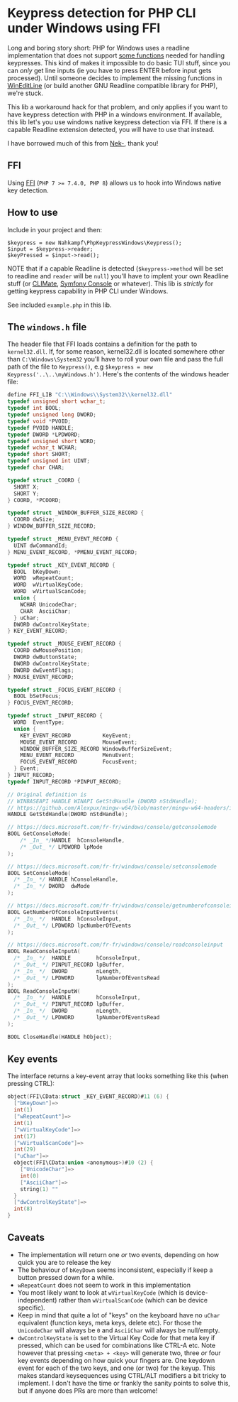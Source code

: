 # Keypress detection for PHP CLI under Windows using FFI
Long and boring story short: PHP for Windows uses a readline implementation that does not support [some functions](https://github.com/php/doc-en/issues/1482) needed for handling keypresses. This kind of makes it impossible to do basic TUI stuff, since you can *only* get line inputs (ie you have to press ENTER before input gets processed). Until someone decides to implement the missing functions in [WinEditLine](https://github.com/winlibs/wineditline) (or build another GNU Readline compatible library for PHP), we're stuck. 

This lib a workaround hack for that problem, and only applies if you want to have keypress detection with PHP in a windows environment. If available, this lib let's you use windows native keypress detection via FFI. If there is a capable Readline extension detected, you will have to use that instead.

I have borrowed much of this from [Nek-](https://gist.github.com/Nek-/118cc36d0d075febf614c53a48470490), thank you!


## FFI
Using [FFI](https://www.php.net/manual/en/book.ffi.php) (`PHP 7 >= 7.4.0, PHP 8`) allows us to hook into Windows native key detection.

## How to use
Include in your project and then:
```
$keypress = new Nahkampf\PhpKeypressWindows\Keypress();
$input = $keypress->reader;
$keyPressed = $input->read();
```

NOTE that if a capable Readline is detected (`$keypress->method` will be set to readline and `reader` will be `null`) you'll have to implent your own Readline stuff (or [CLIMate](https://climate.thephpleague.com/), [Symfony Console](https://symfony.com/doc/current/components/console.html) or whatever). This lib is *strictly* for getting keypress capability in PHP CLI under Windows.

See included `example.php` in this lib.

## The `windows.h` file
The header file that FFI loads contains a definition for the path to `kernel32.dll`. If, for some reason, kernel32.dll is located somewhere other than `C:\Windows\System32` you'll have to roll your own file and pass the full path of the file to `Keypress()`, e.g `$keypress = new Keypress('..\..\myWindows.h')`. Here's the contents of the windows header file:
```C
define FFI_LIB "C:\\Windows\\System32\\kernel32.dll"
typedef unsigned short wchar_t;
typedef int BOOL;
typedef unsigned long DWORD;
typedef void *PVOID;
typedef PVOID HANDLE;
typedef DWORD *LPDWORD;
typedef unsigned short WORD;
typedef wchar_t WCHAR;
typedef short SHORT;
typedef unsigned int UINT;
typedef char CHAR;

typedef struct _COORD {
  SHORT X;
  SHORT Y;
} COORD, *PCOORD;

typedef struct _WINDOW_BUFFER_SIZE_RECORD {
  COORD dwSize;
} WINDOW_BUFFER_SIZE_RECORD;

typedef struct _MENU_EVENT_RECORD {
  UINT dwCommandId;
} MENU_EVENT_RECORD, *PMENU_EVENT_RECORD;

typedef struct _KEY_EVENT_RECORD {
  BOOL  bKeyDown;
  WORD  wRepeatCount;
  WORD  wVirtualKeyCode;
  WORD  wVirtualScanCode;
  union {
    WCHAR UnicodeChar;
    CHAR  AsciiChar;
  } uChar;
  DWORD dwControlKeyState;
} KEY_EVENT_RECORD;

typedef struct _MOUSE_EVENT_RECORD {
  COORD dwMousePosition;
  DWORD dwButtonState;
  DWORD dwControlKeyState;
  DWORD dwEventFlags;
} MOUSE_EVENT_RECORD;

typedef struct _FOCUS_EVENT_RECORD {
  BOOL bSetFocus;
} FOCUS_EVENT_RECORD;

typedef struct _INPUT_RECORD {
  WORD  EventType;
  union {
    KEY_EVENT_RECORD          KeyEvent;
    MOUSE_EVENT_RECORD        MouseEvent;
    WINDOW_BUFFER_SIZE_RECORD WindowBufferSizeEvent;
    MENU_EVENT_RECORD         MenuEvent;
    FOCUS_EVENT_RECORD        FocusEvent;
  } Event;
} INPUT_RECORD;
typedef INPUT_RECORD *PINPUT_RECORD;

// Original definition is
// WINBASEAPI HANDLE WINAPI GetStdHandle (DWORD nStdHandle);
// https://github.com/Alexpux/mingw-w64/blob/master/mingw-w64-headers/include/processenv.h#L31
HANDLE GetStdHandle(DWORD nStdHandle);

// https://docs.microsoft.com/fr-fr/windows/console/getconsolemode
BOOL GetConsoleMode(
	/* _In_ */HANDLE  hConsoleHandle,
	/* _Out_ */ LPDWORD lpMode
);

// https://docs.microsoft.com/fr-fr/windows/console/setconsolemode
BOOL SetConsoleMode(
  /* _In_ */ HANDLE hConsoleHandle,
  /* _In_ */ DWORD  dwMode
);

// https://docs.microsoft.com/fr-fr/windows/console/getnumberofconsoleinputevents
BOOL GetNumberOfConsoleInputEvents(
  /* _In_ */  HANDLE  hConsoleInput,
  /* _Out_ */ LPDWORD lpcNumberOfEvents
);

// https://docs.microsoft.com/fr-fr/windows/console/readconsoleinput
BOOL ReadConsoleInputA(
  /* _In_ */  HANDLE        hConsoleInput,
  /* _Out_ */ PINPUT_RECORD lpBuffer,
  /* _In_ */  DWORD         nLength,
  /* _Out_ */ LPDWORD       lpNumberOfEventsRead
);
BOOL ReadConsoleInputW(
  /* _In_ */  HANDLE        hConsoleInput,
  /* _Out_ */ PINPUT_RECORD lpBuffer,
  /* _In_ */  DWORD         nLength,
  /* _Out_ */ LPDWORD       lpNumberOfEventsRead
);

BOOL CloseHandle(HANDLE hObject);
```

## Key events
The interface returns a key-event array that looks something like this (when pressing CTRL):

```C
object(FFI\CData:struct _KEY_EVENT_RECORD)#11 (6) {
  ["bKeyDown"]=>
  int(1)
  ["wRepeatCount"]=>
  int(1)
  ["wVirtualKeyCode"]=>
  int(17)
  ["wVirtualScanCode"]=>
  int(29)
  ["uChar"]=>
  object(FFI\CData:union <anonymous>)#10 (2) {
    ["UnicodeChar"]=>
    int(0)
    ["AsciiChar"]=>
    string(1) ""
  }
  ["dwControlKeyState"]=>
  int(8)
}
```

## Caveats
- The implementation will return one _or_ two events, depending on how quick you are to release the key
- The behaviour of `bKeyDown` seems inconsistent, especially if keep a button pressed down for a while.
- `wRepeatCount` does not seem to work in this implementation
- You most likely want to look at `wVirtualKeyCode` (which is device-independent) rather than `wVirtualScanCode` (which can be device specific).
- Keep in mind that quite a lot of "keys" on the keyboard have no `uChar` equivalent (function keys, meta keys, delete etc). For those the `UnicodeChar` will always be `0` and `AsciiChar` will always be null/empty.
- `dwControlKeyState` is set to the Virtual Key Code for that meta key if pressed, which can be used for combinations like CTRL-A etc. Note however that pressing `<meta> + <key>` will generate two, three _or_ four key events depending on how quick your fingers are. One keydown event for each of the two keys, and one (_or_ two) for the keyup. This makes standard keysequences using CTRL/ALT modifiers a bit tricky to implement. I don't have the time or frankly the sanity points to solve this, but if anyone does PRs are more than welcome!
  